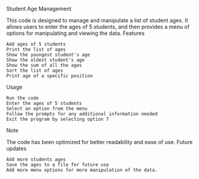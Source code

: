 Student Age Management

This code is designed to manage and manipulate a list of student ages. It allows users to enter the ages of 5 students, and then provides a menu of options for manipulating and viewing the data.
Features

    Add ages of 5 students
    Print the list of ages
    Show the youngest student's age
    Show the oldest student's age
    Show the sum of all the ages
    Sort the list of ages
    Print age of a specific position

Usage

    Run the code
    Enter the ages of 5 students
    Select an option from the menu
    Follow the prompts for any additional information needed
    Exit the program by selecting option 7

Note

The code has been optimized for better readability and ease of use.
Future updates

    Add more students ages
    Save the ages to a file for future use
    Add more menu options for more manipulation of the data.
